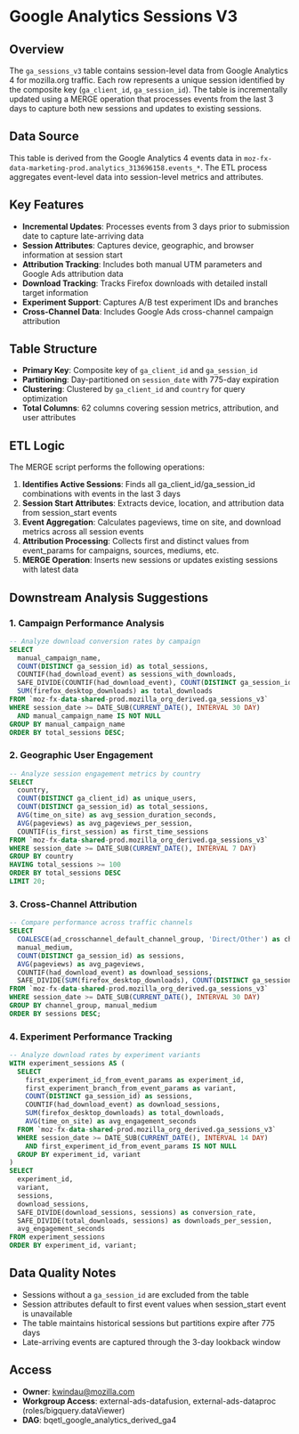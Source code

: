 # Google Analytics Sessions V3

## Overview

The `ga_sessions_v3` table contains session-level data from Google Analytics 4 for mozilla.org traffic. Each row represents a unique session identified by the composite key (`ga_client_id`, `ga_session_id`). The table is incrementally updated using a MERGE operation that processes events from the last 3 days to capture both new sessions and updates to existing sessions.

## Data Source

This table is derived from the Google Analytics 4 events data in `moz-fx-data-marketing-prod.analytics_313696158.events_*`. The ETL process aggregates event-level data into session-level metrics and attributes.

## Key Features

- **Incremental Updates**: Processes events from 3 days prior to submission date to capture late-arriving data
- **Session Attributes**: Captures device, geographic, and browser information at session start
- **Attribution Tracking**: Includes both manual UTM parameters and Google Ads attribution data
- **Download Tracking**: Tracks Firefox downloads with detailed install target information
- **Experiment Support**: Captures A/B test experiment IDs and branches
- **Cross-Channel Data**: Includes Google Ads cross-channel campaign attribution

## Table Structure

- **Primary Key**: Composite key of `ga_client_id` and `ga_session_id`
- **Partitioning**: Day-partitioned on `session_date` with 775-day expiration
- **Clustering**: Clustered by `ga_client_id` and `country` for query optimization
- **Total Columns**: 62 columns covering session metrics, attribution, and user attributes

## ETL Logic

The MERGE script performs the following operations:

1. **Identifies Active Sessions**: Finds all ga_client_id/ga_session_id combinations with events in the last 3 days
2. **Session Start Attributes**: Extracts device, location, and attribution data from session_start events
3. **Event Aggregation**: Calculates pageviews, time on site, and download metrics across all session events
4. **Attribution Processing**: Collects first and distinct values from event_params for campaigns, sources, mediums, etc.
5. **MERGE Operation**: Inserts new sessions or updates existing sessions with latest data

## Downstream Analysis Suggestions

### 1. Campaign Performance Analysis
```sql
-- Analyze download conversion rates by campaign
SELECT 
  manual_campaign_name,
  COUNT(DISTINCT ga_session_id) as total_sessions,
  COUNTIF(had_download_event) as sessions_with_downloads,
  SAFE_DIVIDE(COUNTIF(had_download_event), COUNT(DISTINCT ga_session_id)) as download_rate,
  SUM(firefox_desktop_downloads) as total_downloads
FROM `moz-fx-data-shared-prod.mozilla_org_derived.ga_sessions_v3`
WHERE session_date >= DATE_SUB(CURRENT_DATE(), INTERVAL 30 DAY)
  AND manual_campaign_name IS NOT NULL
GROUP BY manual_campaign_name
ORDER BY total_sessions DESC;
```

### 2. Geographic User Engagement
```sql
-- Analyze session engagement metrics by country
SELECT 
  country,
  COUNT(DISTINCT ga_client_id) as unique_users,
  COUNT(DISTINCT ga_session_id) as total_sessions,
  AVG(time_on_site) as avg_session_duration_seconds,
  AVG(pageviews) as avg_pageviews_per_session,
  COUNTIF(is_first_session) as first_time_sessions
FROM `moz-fx-data-shared-prod.mozilla_org_derived.ga_sessions_v3`
WHERE session_date >= DATE_SUB(CURRENT_DATE(), INTERVAL 7 DAY)
GROUP BY country
HAVING total_sessions >= 100
ORDER BY total_sessions DESC
LIMIT 20;
```

### 3. Cross-Channel Attribution
```sql
-- Compare performance across traffic channels
SELECT 
  COALESCE(ad_crosschannel_default_channel_group, 'Direct/Other') as channel_group,
  manual_medium,
  COUNT(DISTINCT ga_session_id) as sessions,
  AVG(pageviews) as avg_pageviews,
  COUNTIF(had_download_event) as download_sessions,
  SAFE_DIVIDE(SUM(firefox_desktop_downloads), COUNT(DISTINCT ga_session_id)) as downloads_per_session
FROM `moz-fx-data-shared-prod.mozilla_org_derived.ga_sessions_v3`
WHERE session_date >= DATE_SUB(CURRENT_DATE(), INTERVAL 30 DAY)
GROUP BY channel_group, manual_medium
ORDER BY sessions DESC;
```

### 4. Experiment Performance Tracking
```sql
-- Analyze download rates by experiment variants
WITH experiment_sessions AS (
  SELECT 
    first_experiment_id_from_event_params as experiment_id,
    first_experiment_branch_from_event_params as variant,
    COUNT(DISTINCT ga_session_id) as sessions,
    COUNTIF(had_download_event) as download_sessions,
    SUM(firefox_desktop_downloads) as total_downloads,
    AVG(time_on_site) as avg_engagement_seconds
  FROM `moz-fx-data-shared-prod.mozilla_org_derived.ga_sessions_v3`
  WHERE session_date >= DATE_SUB(CURRENT_DATE(), INTERVAL 14 DAY)
    AND first_experiment_id_from_event_params IS NOT NULL
  GROUP BY experiment_id, variant
)
SELECT 
  experiment_id,
  variant,
  sessions,
  download_sessions,
  SAFE_DIVIDE(download_sessions, sessions) as conversion_rate,
  SAFE_DIVIDE(total_downloads, sessions) as downloads_per_session,
  avg_engagement_seconds
FROM experiment_sessions
ORDER BY experiment_id, variant;
```

## Data Quality Notes

- Sessions without a `ga_session_id` are excluded from the table
- Session attributes default to first event values when session_start event is unavailable
- The table maintains historical sessions but partitions expire after 775 days
- Late-arriving events are captured through the 3-day lookback window

## Access

- **Owner**: kwindau@mozilla.com
- **Workgroup Access**: external-ads-datafusion, external-ads-dataproc (roles/bigquery.dataViewer)
- **DAG**: bqetl_google_analytics_derived_ga4
